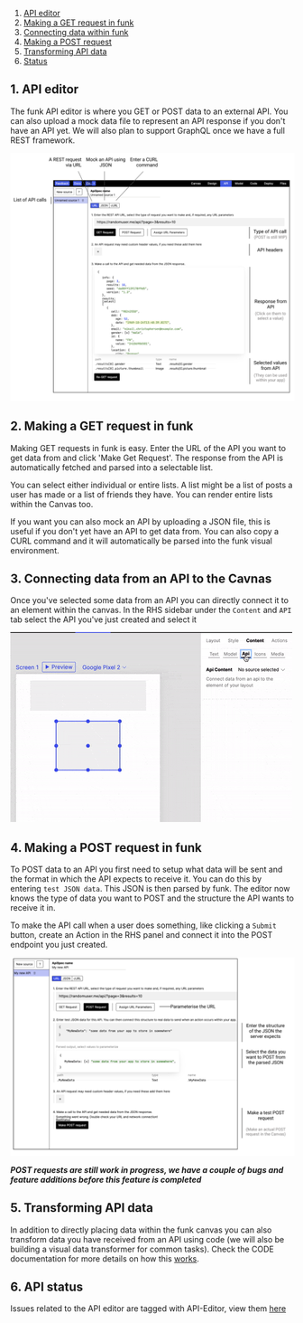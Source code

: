 
1. [API editor](#1-api-editor)
2. [Making a GET request in funk](#2-making-a-get-request-in-funk)
3. [Connecting data within funk](#3-connecting-data-within-funk)
4. [Making a POST request](#4-making-a-POST-request-in-funk)
5. [Transforming API data](#5-Transforming-api-data)
6. [Status](#6-api-status)


## 1. API editor

The funk API editor is where you GET or POST data to an external API. You can also upload a mock data file to represent an API response if you don't have an API yet. We will also plan to support GraphQL once we have a full REST framework.

![funk-api-screenshot][funk-api-screenshot]


## 2. Making a GET request in funk  

Making GET requests in funk is easy. Enter the URL of the API you want to get data from and click 'Make Get Request'. The response from the API is automatically fetched and parsed into a selectable list.

You can select either individual or entire lists. A list might be a list of posts a user has made or a list of friends they have. You can render entire lists within the Canvas too.

If you want you can also mock an API by uploading a JSON file, this is useful if you don't yet have an API to get data from. You can also copy a CURL command and it will automatically be parsed into the funk visual environment.

## 3. Connecting data from an API to the Cavnas   

Once you've selected some data from an API you can directly connect it to an element within the canvas. In the RHS sidebar under the `Content` and `API` tab select the API you've just created and select it

![funk-connect-data][funk-connect-data]


## 4. Making a POST request in funk  

To POST data to an API you first need to setup what data will be sent and the format in which the API expects to receive it. You can do this by entering `test JSON data`. This JSON is then parsed by funk. The editor now knows the type of data you want to POST and the structure the API wants to receive it in.

To make the API call when a user does something, like clicking a `Submit` button, create an Action in the RHS panel and connect it into the POST endpoint you just created.

![funk-post-api-1][funk-post-api-1]

***POST requests are still work in progress, we have a couple of bugs and feature additions before this feature is completed***

## 5. Transforming API data  

In addition to directly placing data within the funk canvas you can also transform data you have received from an API using code (we will also be building a visual data transformer for common tasks). Check the CODE documentation for more details on how this [works](https://github.com/funk-team/funkLang/blob/master/docs/CODE.md).


## 6. API status

Issues related to the API editor are tagged with API-Editor, view them [here](https://github.com/funk-team/funkLang/labels/API-Editor)


<!-- IMAGES -->
[funk-api-screenshot]: images/api/funk-api-overview.png
[funk-connect-api-1]: images/api/funk-connect-api-1.png
[funk-connect-api-2]: images/api/funk-connect-api-2.png
[funk-connect-api-3]: images/api/funk-connect-api-3.png
[funk-post-api-1]: images/api/funk-post-api-1.png

<!-- GIF -->
[funk-connect-data]: images/api/funk-connect-data.gif
